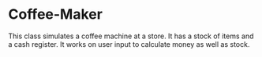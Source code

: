 # Coffee-Maker

This class simulates a coffee machine at a store. It has a stock of items and a cash register. It works on user input to calculate money as well as stock.

